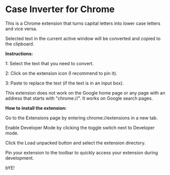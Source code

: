 # Case Inverter for Chrome

This is a Chrome extension that turns capital letters into lower case letters and vice versa.

Selected text in the current active window will be converted and copied to the clipboard.

**Instructions:**

1: Select the text that you need to convert.

2: Click on the extension icon (I recommend to pin it).

3: Paste to replace the text (if the text is in an input box).

This extension does not work on the Google home page or any page with an address that starts with "chrome://".
It works on Google search pages.

**How to install the extension:**

Go to the Extensions page by entering chrome://extensions in a new tab.

Enable Developer Mode by clicking the toggle switch next to Developer mode.

Click the Load unpacked button and select the extension directory.

Pin your extension to the toolbar to quickly access your extension during development.


bYE!
